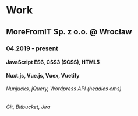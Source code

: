 # Work

## MoreFromIT Sp. z o.o. @ Wrocław
### 04.2019 - present



#### JavaScript ES6, CSS3 (SCSS), HTML5

#### Nuxt.js, Vue.js, Vuex, Vuetify

###### Nunjucks, jQuery, Wordpress API (headles cms)

###### Git, Bitbucket, Jira